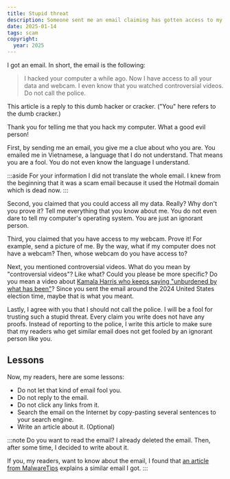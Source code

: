 ```yaml
---
title: Stupid threat
description: Someone sent me an email claiming has gotten access to my computer. Here is my reply.
date: 2025-01-14
tags: scam
copyright:
  year: 2025
---
```


I got an email. In short, the email is the following:

> I hacked your computer a while ago. Now I have access to all your data and webcam. I even know that you watched controversial videos. Do not call the police.

This article is a reply to this dumb hacker or cracker. ("You" here refers to the dumb cracker.)

Thank you for telling me that you hack my computer. What a good evil person!

First, by sending me an email, you give me a clue about who you are. You emailed me in Vietnamese, a language that I do not understand. That means you are a fool. You do not even know the language I understand.

:::aside For your information
I did not translate the whole email. I knew from the beginning that it was a scam email because it used the Hotmail domain which is dead now.
:::

Second, you claimed that you could access all my data. Really? Why don't you prove it? Tell me everything that you know about me. You do not even dare to tell my computer's operating system. You are just an ignorant person.

Third, you claimed that you have access to my webcam. Prove it! For example, send a picture of me. By the way, what if my computer does not have a webcam? Then, whose webcam do you have access to?

Next, you mentioned controversial videos. What do you mean by "controversial videos"? Like what? Could you please be more specific? Do you mean a video about [Kamala Harris who keeps saying "unburdened by what has been"](https://redirect.invidious.io/watch?v=j6qzYdGwQBY)? Since you sent the email around the 2024 United States election time, maybe that is what you meant.

Lastly, I agree with you that I should not call the police. I will be a fool for trusting such a stupid threat. Every claim you write does not have any proofs. Instead of reporting to the police, I write this article to make sure that my readers who get similar email does not get fooled by an ignorant person like you.

## Lessons

Now, my readers, here are some lessons:

- Do not let that kind of email fool you.
- Do not reply to the email.
- Do not click any links from it.
- Search the email on the Internet by copy-pasting several sentences to your search engine.
- Write an article about it. (Optional)

:::note Do you want to read the email?
I already deleted the email. Then, after some time, I decided to write about it.

If you, my readers, want to know about the email, I found that [an article from MalwareTips](https://malwaretips.com/blogs/i-gained-access-to-your-devices/) explains a similar email I got.
:::
